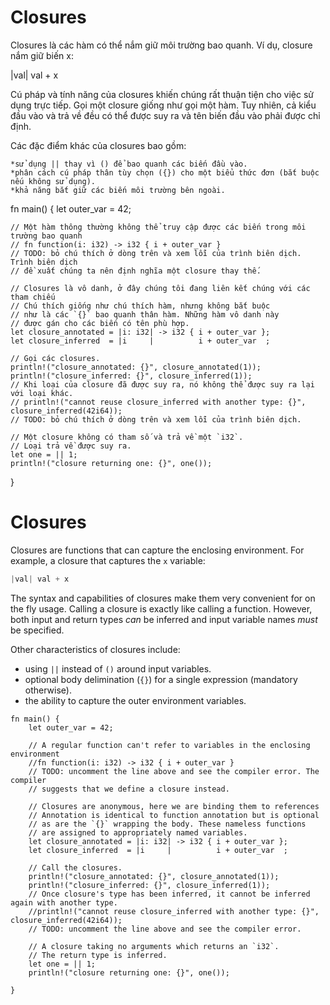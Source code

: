 # Closures 
Closures là các hàm có thể nắm giữ môi trường bao quanh. Ví dụ, closure nắm giữ biến x:

|val| val + x

Cú pháp và tính năng của closures khiến chúng rất thuận tiện cho việc sử dụng trực tiếp. Gọi một closure giống như gọi một hàm. Tuy nhiên, cả kiểu đầu vào và trả về đều có thể được suy ra và tên biến đầu vào phải được chỉ định.

Các đặc điểm khác của closures bao gồm:

	*sử dụng || thay vì () để bao quanh các biến đầu vào.
	*phân cách cú pháp thân tùy chọn ({}) cho một biểu thức đơn (bắt buộc nếu không sử dụng).
	*khả năng bắt giữ các biến môi trường bên ngoài.

fn main() {
	let outer_var = 42;

	// Một hàm thông thường không thể truy cập được các biến trong môi trường bao quanh
	// fn function(i: i32) -> i32 { i + outer_var }
	// TODO: bỏ chú thích ở dòng trên và xem lỗi của trình biên dịch. Trình biên dịch
	// đề xuất chúng ta nên định nghĩa một closure thay thế.

	// Closures là vô danh, ở đây chúng tôi đang liên kết chúng với các tham chiếu
	// Chú thích giống như chú thích hàm, nhưng không bắt buộc
	// như là các `{}` bao quanh thân hàm. Những hàm vô danh này
	// được gán cho các biến có tên phù hợp.
	let closure_annotated = |i: i32| -> i32 { i + outer_var };
	let closure_inferred  = |i     |          i + outer_var  ;

	// Gọi các closures.
	println!("closure_annotated: {}", closure_annotated(1));
	println!("closure_inferred: {}", closure_inferred(1));
	// Khi loại của closure đã được suy ra, nó không thể được suy ra lại với loại khác.
	// println!("cannot reuse closure_inferred with another type: {}", closure_inferred(42i64));
	// TODO: bỏ chú thích ở dòng trên và xem lỗi của trình biên dịch.

	// Một closure không có tham số và trả về một `i32`.
	// Loại trả về được suy ra.
	let one = || 1;
	println!("closure returning one: {}", one());
}
# Closures

Closures are functions that can capture the enclosing environment. For
example, a closure that captures the `x` variable:

```Rust
|val| val + x
```

The syntax and capabilities of closures make them very convenient for
on the fly usage. Calling a closure is exactly like calling a function.
However, both input and return types *can* be inferred and input
variable names *must* be specified.

Other characteristics of closures include:
* using `||` instead of `()` around input variables.
* optional body delimination (`{}`) for a single expression (mandatory otherwise).
* the ability to capture the outer environment variables.

```rust,editable
fn main() {
    let outer_var = 42;
    
    // A regular function can't refer to variables in the enclosing environment
    //fn function(i: i32) -> i32 { i + outer_var }
    // TODO: uncomment the line above and see the compiler error. The compiler
    // suggests that we define a closure instead.

    // Closures are anonymous, here we are binding them to references
    // Annotation is identical to function annotation but is optional
    // as are the `{}` wrapping the body. These nameless functions
    // are assigned to appropriately named variables.
    let closure_annotated = |i: i32| -> i32 { i + outer_var };
    let closure_inferred  = |i     |          i + outer_var  ;

    // Call the closures.
    println!("closure_annotated: {}", closure_annotated(1));
    println!("closure_inferred: {}", closure_inferred(1));
    // Once closure's type has been inferred, it cannot be inferred again with another type.
    //println!("cannot reuse closure_inferred with another type: {}", closure_inferred(42i64));
    // TODO: uncomment the line above and see the compiler error.

    // A closure taking no arguments which returns an `i32`.
    // The return type is inferred.
    let one = || 1;
    println!("closure returning one: {}", one());

}
```
